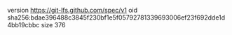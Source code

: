version https://git-lfs.github.com/spec/v1
oid sha256:bdae396488c3845f230bf1e5f05792781339693006ef23f692dde1d4bb19cbbc
size 376
